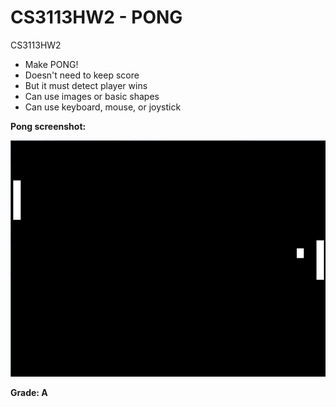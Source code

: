 ﻿CS3113HW2 - PONG
=========

CS3113HW2

* Make PONG!
* Doesn't need to keep score
* But it must detect player wins
* Can use images or basic shapes
* Can use keyboard, mouse, or joystick


**Pong screenshot:**

![Alt text](https://github.com/wheressswaldo/CS3113/blob/master/HW02/Pong/pong.png?raw=true "Pong")

**Grade: A**
